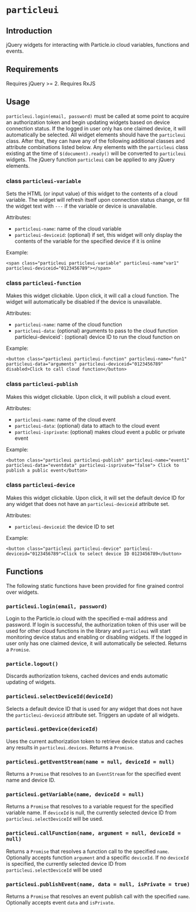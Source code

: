 # `particleui`

## Introduction

jQuery widgets for interacting with Particle.io cloud variables, functions and events. 

## Requirements

Requires jQuery >= 2.
Requires RxJS

## Usage

`particleui.login(email, password)` must be called at some point to acquire an authorization token and begin updating widgets based on device connection status. If the logged in user only has one claimed device, it will automatically be selected. All widget elements should have the `particleui` class. After that, they can have any of the following additional classes and attribute combinations listed below. Any elements with the `particleui` class  existing at the time of `$(document).ready()` will be converted to `particleui` widgets. The jQuery function `particleui` can be applied to any jQuery elements.

### class `particleui-variable`

Sets the HTML (or input value) of this widget to the contents of a cloud variable. The widget will refresh itself upon connection status change, or fill the widget text with `---` if the variable or device is unavailable.

Attributes:
- `particleui-name`: name of the cloud variable
- `particleui-deviceid`: (optional) if set, this widget will only display the contents of the variable for the specified device if it is online

Example:

```
<span class="particleui particleui-variable" particleui-name"var1" particleui-deviceid="0123456789"></span>
```

### class `particleui-function`

Makes this widget clickable. Upon click, it will call a cloud function. The widget will automatically be disabled if the device is unavailable.

Attributes:
- `particleui-name`: name of the cloud function
- `particleui-data`: (optional) arguments to pass to the cloud function
` `particleui-deviceid`: (optional) device ID to run the cloud function on

Example:

```
<button class="particleui particleui-function" particleui-name="fun1" particleui-data="arguments" particleui-deviceid="0123456789" disabled>Click to call cloud function</button>
```

### class `particleui-publish`

Makes this widget clickable. Upon click, it will publish a cloud event.

Attributes:
- `particleui-name`: name of the cloud event
- `particleui-data`: (optional) data to attach to the cloud event
- `particleui-isprivate`: (optional) makes cloud event a public or private event

Example:

```
<button class="particleui particleui-publish" particleui-name="event1" particleui-data="eventdata" particleui-isprivate="false"> Click to publish a public event</button>
```

### class `particleui-device`

Makes this widget clickable. Upon click, it will set the default device ID for any widget that does not have an `particleui-deviceid` attribute set.

Attributes:
- `particleui-deviceid`: the device ID to set

Example:

```
<button class="particleui particleui-device" particleui-deviceid="0123456789">Click to select device ID 0123456789</button>
```

## Functions

The following static functions have been provided for fine grained control over widgets.

### `particleui.login(email, password)`

Login to the Particle.io cloud with the specified e-mail address and password. If login is successful, the authorization token of this user will be used for other cloud functions in the library and `particleui` will start monitoring device status and enabling or disabling widgets. If the logged in user only has one claimed device, it will automatically be selected. Returns a `Promise`.

### `particle.logout()`

Discards authorization tokens, cached devices and ends automatic updating of widgets.

### `particleui.selectDeviceId(deviceId)`

Selects a default device ID that is used for any widget that does not have the `particleui-deviceid` attribute set. Triggers an update of all widgets.

### `particleui.getDevice(deviceId)`

Uses the current authorization token to retrieve device status and caches any results in `particleui.devices`. Returns a `Promise`.

### `particleui.getEventStream(name = null, deviceId = null)`

Returns a `Promise` that resolves to an `EventStream` for the specified event name and device ID.

### `particleui.getVariable(name, deviceId = null)`

Returns a `Promise` that resolves to a variable request for the specified variable name. If `deviceId` is null, the currently selected device ID from `particleui.selectDeviceId` will be used.

### `particleui.callFunction(name, argument = null, deviceId = null)`

Returns a `Promise` that resolves a function call to the specified `name`. Optionally accepts function `argument` and a specific `deviceId`. If no `deviceId` is specified, the currently selected device ID from `particleui.selectDeviceId` will be used

### `particleui.publishEvent(name, data = null, isPrivate = true)`

Returns a `Promise` that resolves an event publish call with the specified `name`. Optionally accepts event `data` and `isPrivate`.
